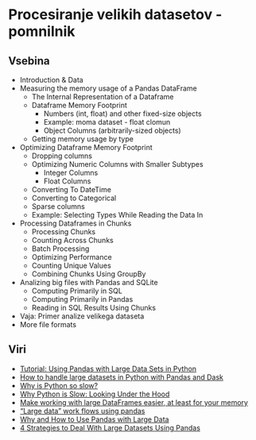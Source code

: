 # Procesiranje velikih datasetov - pomnilnik

## Vsebina
- Introduction & Data
- Measuring the memory usage of a Pandas DataFrame
    - The Internal Representation of a Dataframe
    - Dataframe Memory Footprint
        - Numbers (int, float) and other fixed-size objects
        - Example: moma dataset - float clomun
        - Object Columns (arbitrarily-sized objects)
    - Getting memory usage by type
- Optimizing Dataframe Memory Footprint
    - Dropping columns
    - Optimizing Numeric Columns with Smaller Subtypes
        - Integer Columns
        - Float Columns
    - Converting To DateTime
    - Converting to Categorical
    - Sparse columns
    - Example: Selecting Types While Reading the Data In
- Processing Dataframes in Chunks
    - Processing Chunks
    - Counting Across Chunks
    - Batch Processing
    - Optimizing Performance
    - Counting Unique Values
    - Combining Chunks Using GroupBy
- Analizing big files with Pandas and SQLite
    - Computing Primarily in SQL
    - Computing Primarily in Pandas
    - Reading in SQL Results Using Chunks
- Vaja: Primer analize velikega dataseta
- More file formats

## Viri
- [Tutorial: Using Pandas with Large Data Sets in Python](https://www.dataquest.io/blog/pandas-big-data/)
- [How to handle large datasets in Python with Pandas and Dask](https://towardsdatascience.com/how-to-handle-large-datasets-in-python-with-pandas-and-dask-34f43a897d55)
- [Why is Python so slow?](https://hackernoon.com/why-is-python-so-slow-e5074b6fe55b)
- [Why Python is Slow: Looking Under the Hood](https://jakevdp.github.io/blog/2014/05/09/why-python-is-slow/)
- [Make working with large DataFrames easier, at least for your memory](https://towardsdatascience.com/make-working-with-large-dataframes-easier-at-least-for-your-memory-6f52b5f4b5c4)
- [“Large data” work flows using pandas](https://stackoverflow.com/questions/14262433/large-data-work-flows-using-pandas)
- [Why and How to Use Pandas with Large Data](https://towardsdatascience.com/why-and-how-to-use-pandas-with-large-data-9594dda2ea4c)
- [4 Strategies to Deal With Large Datasets Using Pandas](https://www.codementor.io/guidotournois/4-strategies-to-deal-with-large-datasets-using-pandas-qdw3an95k)
